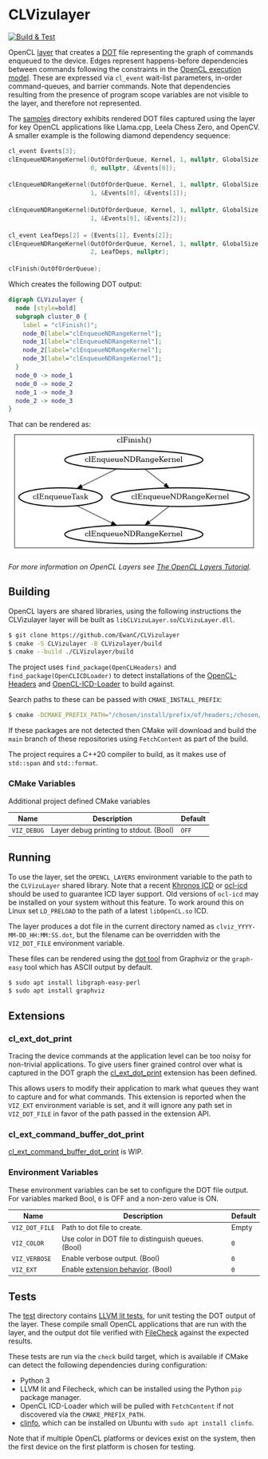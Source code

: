 # CLVizulayer

[![Build & Test](https://github.com/EwanC/CLVizulayer/actions/workflows/build_test.yml/badge.svg)](https://github.com/EwanC/CLVizulayer/actions/workflows/build_test.yml)

OpenCL [layer](https://github.com/KhronosGroup/OpenCL-ICD-Loader?tab=readme-ov-file#about-layers)
that creates a [DOT](https://graphviz.org/doc/info/lang.html) file
representing the graph of commands enqueued to the device. Edges represent
happens-before dependencies between commands following the constraints in the
[OpenCL execution model](https://registry.khronos.org/OpenCL/specs/3.0-unified/html/OpenCL_API.html#_execution_model).
These are expressed via `cl_event` wait-list parameters, in-order command-queues,
and barrier commands. Note that dependencies resulting from the presence of
program scope variables are not visible to the layer, and therefore not
represented.

The [samples](samples) directory exhibits rendered DOT files captured using the
layer for key OpenCL applications like Llama.cpp, Leela Chess Zero, and OpenCV.
A smaller example is the following diamond dependency sequence:

```c
cl_event Events[3];
clEnqueueNDRangeKernel(OutOfOrderQueue, Kernel, 1, nullptr, GlobalSize, nullptr
                       0, nullptr, &Events[0]);

clEnqueueNDRangeKernel(OutOfOrderQueue, Kernel, 1, nullptr, GlobalSize, nullptr
                       1, &Events[0], &Events[1]);

clEnqueueNDRangeKernel(OutOfOrderQueue, Kernel, 1, nullptr, GlobalSize, nullptr
                       1, &Events[0], &Events[2]);

cl_event LeafDeps[2] = {Events[1], Events[2]};
clEnqueueNDRangeKernel(OutOfOrderQueue, Kernel, 1, nullptr, GlobalSize, nullptr
                       2, LeafDeps, nullptr);

clFinish(OutOfOrderQueue);
```

Which creates the following DOT output:

```dot
digraph CLVizulayer {
  node [style=bold]
  subgraph cluster_0 {
    label = "clFinish()";
    node_0[label="clEnqueueNDRangeKernel"];
    node_1[label="clEnqueueNDRangeKernel"];
    node_2[label="clEnqueueNDRangeKernel"];
    node_3[label="clEnqueueNDRangeKernel"];
  }
  node_0 -> node_1
  node_0 -> node_2
  node_1 -> node_3
  node_2 -> node_3
}
```

That can be rendered as: ![kernel diamond dependencies](images/diamond.png)

*For more information on OpenCL Layers see [The OpenCL Layers Tutorial](https://github.com/Kerilk/OpenCL-Layers-Tutorial).*

## Building

OpenCL layers are shared libraries, using the following instructions the
CLVizulayer layer will be built as `libCLVizuLayer.so`/`CLVizuLayer.dll`.

```sh
$ git clone https://github.com/EwanC/CLVizulayer
$ cmake -S CLVizulayer -B CLVizulayer/build
$ cmake --build ./CLVizulayer/build
```

The project uses `find_package(OpenCLHeaders)` and  `find_package(OpenCLICDLoader)`
to detect installations of the [OpenCL-Headers](https://github.com/KhronosGroup/OpenCL-Headers)
and [OpenCL-ICD-Loader](https://github.com/KhronosGroup/OpenCL-ICD-Loader) to
build against.

Search paths to these can be passed with `CMAKE_INSTALL_PREFIX`:

```sh
$ cmake -DCMAKE_PREFIX_PATH="/chosen/install/prefix/of/headers;/chosen/install/prefix/of/loader"
```

If these packages are not detected then CMake will download and build the
`main` branch of these repositories using `FetchContent` as part of the build.

The project requires a C++20 compiler to build, as it makes use of `std::span`
and `std::format`.

### CMake Variables

Additional project defined CMake variables

| Name           | Description                            | Default   |
| -------------- | -------------------------------------- | --------- |
| `VIZ_DEBUG`    | Layer debug printing to stdout. (Bool) | `OFF`     |

## Running

To use the layer, set the `OPENCL_LAYERS` environment variable to the path to the
`CLVizuLayer` shared library. Note that a recent
[Khronos ICD](https://github.com/KhronosGroup/OpenCL-ICD-Loader) or
[ocl-icd](https://github.com/OCL-dev/ocl-icd) should be used to guarantee ICD
layer support. Old versions of `ocl-icd` may be installed on your system without
this feature. To work around this on Linux set `LD_PRELOAD` to the path
of a latest `libOpenCL.so` ICD.

The layer produces a dot file in the current directory named as
`clviz_YYYY-MM-DD_HH:MM:SS.dot`, but the filename can be overridden with the
`VIZ_DOT_FILE` environment variable.

These files can be rendered using the [dot tool](https://graphviz.org/doc/info/command.html)
from Graphviz or the `graph-easy` tool which has ASCII output by default.

```sh
$ sudo apt install libgraph-easy-perl
$ sudo apt install graphviz
```

## Extensions

### cl_ext_dot_print

Tracing the device commands at the application level can be too noisy for
non-trivial applications. To give users finer grained control over what
is captured in the DOT graph the [cl_ext_dot_print](doc/cl_ext_dot_print.asciidoc)
extension has been defined.

This allows users to modify their application to mark what queues they
want to capture and for what commands. This extension is reported when
the `VIZ_EXT` environment variable is set, and it will ignore any
path set in `VIZ_DOT_FILE` in favor of the path passed in the extension
API.

### cl_ext_command_buffer_dot_print

[cl_ext_command_buffer_dot_print](doc/cl_ext_command_buffer_dot_print.asciidoc)
is WIP.

### Environment Variables

These environment variables can be set to configure the DOT file output.
For variables marked Bool, `0` is OFF and a non-zero value is ON.

| Name           | Description                                         | Default |
| -------------- | --------------------------------------------------- | ------- |
| `VIZ_DOT_FILE` | Path to dot file to create.                         |  Empty  |
| `VIZ_COLOR`    | Use color in DOT file to distinguish queues. (Bool) | `0`     |
| `VIZ_VERBOSE`  | Enable verbose output. (Bool)                       | `0`     |
| `VIZ_EXT`      | Enable [extension behavior](#extension). (Bool)     | `0`     |


## Tests

The [test](test) directory contains [LLVM lit tests](https://llvm.org/docs/CommandGuide/lit.html),
for unit testing the DOT output of the layer. These compile small OpenCL
applications that are run with the layer, and the output dot file verified
with [FileCheck](https://llvm.org/docs/CommandGuide/FileCheck.html) against the
expected results.

These tests are run via the `check` build target, which is available if
CMake can detect the following dependencies during configuration:

* Python 3
* LLVM lit and Filecheck, which can be installed using the Python `pip` package
  manager.
* OpenCL ICD-Loader which will be pulled with `FetchContent` if not discovered via
  the `CMAKE_PREFIX_PATH`.
* [clinfo](https://github.com/Oblomov/clinfo), which can be installed on Ubuntu
  with `sudo apt install clinfo`.

Note that if multiple OpenCL platforms or devices exist on the system, then the
first device on the first platform is chosen for testing.

